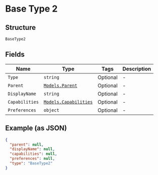 
# Base Type 2

## Structure

`BaseType2`

## Fields

| Name | Type | Tags | Description |
|  --- | --- | --- | --- |
| `Type` | `string` | Optional | - |
| `Parent` | [`Models.Parent`](../../doc/models/parent.md) | Optional | - |
| `DisplayName` | `string` | Optional | - |
| `Capabilities` | [`Models.Capabilities`](../../doc/models/capabilities.md) | Optional | - |
| `Preferences` | `object` | Optional | - |

## Example (as JSON)

```json
{
  "parent": null,
  "displayName": null,
  "capabilities": null,
  "preferences": null,
  "type": "BaseType2"
}
```


